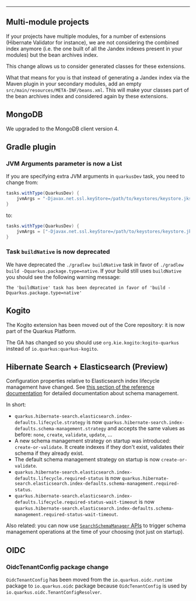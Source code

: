 ---
## Multi-module projects

If your projects have multiple modules, for a number of extensions (Hibernate Validator for instance), we are not considering the combined index anymore (i.e. the one built of all the Jandex indexes present in your modules) but the bean archives index.

This change allows us to consider generated classes for these extensions.

What that means for you is that instead of generating a Jandex index via the Maven plugin in your secondary modules, add an empty `src/main/resources/META-INF/beans.xml`. This will make your classes part of the bean archives index and considered again by these extensions.

## MongoDB

We upgraded to the MongoDB client version 4.

## Gradle plugin

### JVM Arguments parameter is now a List

If you are specifying extra JVM arguments in `quarkusDev` task, you need to change from:

```gradle
tasks.withType(QuarkusDev) {
    jvmArgs = "-Djavax.net.ssl.keyStore=/path/to/keystores/keystore.jks -Djavax.net.ssl.keyStorePassword=password"
}
``` 

to:
```gradle
tasks.withType(QuarkusDev) {
    jvmArgs = ["-Djavax.net.ssl.keyStore=/path/to/keystores/keystore.jks", "-Djavax.net.ssl.keyStorePassword=password"]
}
```

### Task `buildNative` is now deprecated

We have deprecated the `./gradlew buildNative` task in favor of `./gradlew build -Dquarkus.package.type=native`. If your build still uses `buildNative` you should see the following warning message: 

```
The 'buildNative' task has been deprecated in favor of 'build -Dquarkus.package.type=native'
```

## Kogito

The Kogito extension has been moved out of the Core repository: it is now part of the Quarkus Platform.

The GA has changed so you should use `org.kie.kogito:kogito-quarkus` instead of `io.quarkus:quarkus-kogito`.

## Hibernate Search + Elasticsearch (Preview)

Configuration properties relative to Elasticsearch index lifecycle management have changed.
See [this section of the reference documentation](https://docs.jboss.org/hibernate/search/6.0/reference/en-US/html_single/#mapper-orm-schema-management)
for detailed documentation about schema management.

In short:

* `quarkus.hibernate-search.elasticsearch.index-defaults.lifecycle.strategy`
is now `quarkus.hibernate-search.index-defaults.schema-management.strategy`
and accepts the same values as before: `none`, `create`, `validate`, `update`, ...
* A new schema management strategy on startup was introduced: `create-or-validate`.
It create indexes if they don't exist, validates their schema if they already exist.
* The default schema management strategy on startup is now `create-or-validate`.
*  `quarkus.hibernate-search.elasticsearch.index-defaults.lifecycle.required-status`
is now `quarkus.hibernate-search.elasticsearch.index-defaults.schema-management.required-status`.
*  `quarkus.hibernate-search.elasticsearch.index-defaults.lifecycle.required-status-wait-timeout`
is now `quarkus.hibernate-search.elasticsearch.index-defaults.schema-management.required-status-wait-timeout`.

Also related: you can now use [`SearchSchemaManager` APIs](https://docs.jboss.org/hibernate/search/6.0/reference/en-US/html_single/#mapper-orm-schema-management-manager)
to trigger schema management operations at the time of your choosing (not just on startup).

## OIDC

### OidcTenantConfig package change

`OidcTenantConfig` has been moved from the `io.quarkus.oidc.runtime` package to `io.quarkus.oidc` package because `OidcTenantConfig` is used by `io.quarkus.oidc.TenantConfigResolver`.